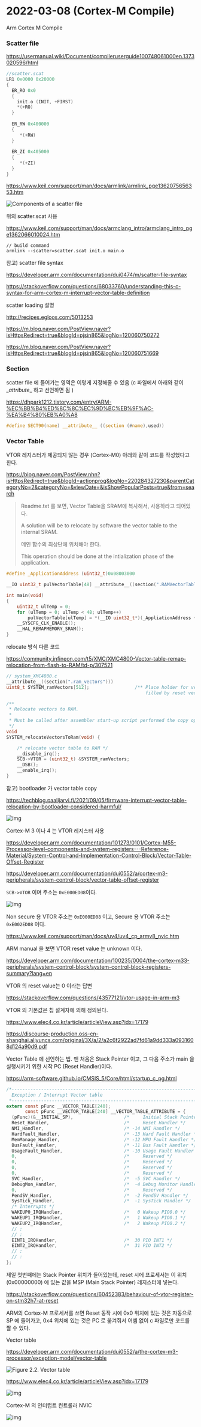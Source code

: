 # 2022-03-08 (Cortex-M Compile)

Arm Cortex M Compile

### Scatter file

https://usermanual.wiki/Document/compileruserguide100748061000en.1373020596/html

```c
//scatter.scat
LR1 0x0000 0x20000
{ 
  ER_RO 0x0 
  { 
    init.o (INIT, +FIRST) 
    *(+RO)
  }
  
  ER_RW 0x400000 
  {
     *(+RW)
  }
 
  ER_ZI 0x405000 
  { 
     *(+ZI) 
  }
}
```

https://www.keil.com/support/man/docs/armlink/armlink_pge1362075656353.htm

![Components of a scatter file](https://www.keil.com/support/man/docs/armlink/armlink_pge1462449627174.png)

위의 scatter.scat 사용

https://www.keil.com/support/man/docs/armclang_intro/armclang_intro_pge1362066010024.htm

```shell
// build command
armlink --scatter=scatter.scat init.o main.o
```

참고) scatter file syntax

https://developer.arm.com/documentation/dui0474/m/scatter-file-syntax

https://stackoverflow.com/questions/68033760/understanding-this-c-syntax-for-arm-cortex-m-interrupt-vector-table-definition

scatter loading 설명

http://recipes.egloos.com/5013253

https://m.blog.naver.com/PostView.naver?isHttpsRedirect=true&blogId=pjsin865&logNo=120060750272

https://m.blog.naver.com/PostView.naver?isHttpsRedirect=true&blogId=pjsin865&logNo=120060751669



### Section

scatter file 에 들어가는 영역은 이렇게 지정해줄 수 있음 (c 파일에서 아래와 같이 \__attribute__ 하고 선언하면 됨 )

https://dhpark1212.tistory.com/entry/ARM-%EC%BB%B4%ED%8C%8C%EC%9D%BC%EB%9F%AC-%EA%B4%80%EB%A0%A8

```c
#define SECT90(name) __attribute__ ((section (#name),used))
```



### Vector Table

VTOR 레지스터가 제공되지 않는 경우 (Cortex-M0) 아래와 같이 코드를 작성했다고 한다.

https://blog.naver.com/PostView.nhn?isHttpsRedirect=true&blogId=actionprog&logNo=220284327230&parentCategoryNo=2&categoryNo=&viewDate=&isShowPopularPosts=true&from=search

> Readme.txt 를 보면, Vector Table을 SRAM에 복사해서, 사용하라고 되어있다.
>
> A solution will be to relocate by software the vector table to the internal SRAM.
>
> 메인 함수의 최상단에 위치해야 한다.
>
> This operation should be done at the intialization phase of the application.

```c
#define _ApplicationAddress (uint32_t)0x08003000

__IO uint32_t pulVectorTable[48] __attribute__((section(".RAMVectorTable")));

int main(void)
{
    uint32_t ulTemp = 0;
    for (ulTemp = 0; ulTemp < 48; ulTemp++)
        pulVectorTable[ulTemp] = *(__IO uint32_t*)(_AppliationAddress + (ulTemp << 2));
    __SYSCFG_CLK_ENABLE();
    __HAL_REMAPMEMORY_SRAM();
}
```

relocate 방식 다른 코드

https://community.infineon.com/t5/XMC/XMC4800-Vector-table-remap-relocation-from-flash-to-RAM/td-p/307521

```c
// system_XMC4800.c
__attribute__((section(".ram_vectors")))
uint8_t SYSTEM_ramVectors[512];					/** Place holder for vector table in RAM. Will be placed in correct segment by linker,
													filled by reset vector and activated by SYSTEM_relocateVectorsToRam() */

/**
 * Relocate vectors to RAM.
 *
 * Must be called after assembler start-up script performed the copy operation from flash.
 */
void
SYSTEM_relocateVectorsToRam(void) {

	/* relocate vector table to RAM */
	__disable_irq();
	SCB->VTOR = (uint32_t) &SYSTEM_ramVectors;
	__DSB();
	__enable_irq();
}
```

참고) bootloader 가 vector table copy

https://techblog.paalijarvi.fi/2021/09/05/firmware-interrupt-vector-table-relocation-by-bootloader-considered-harmful/

![img](https://techblog.paalijarvi.fi/wp-content/uploads/2021/09/bootloader_vtable_harmful_01_original_situation-1024x609.jpg)



Cortex-M 3 이나 4 는 VTOR 레지스터 사용

https://developer.arm.com/documentation/101273/0101/Cortex-M55-Processor-level-components-and-system-registers---Reference-Material/System-Control-and-Implementation-Control-Block/Vector-Table-Offset-Register

https://developer.arm.com/documentation/dui0552/a/cortex-m3-peripherals/system-control-block/vector-table-offset-register

`SCB->VTOR` 이며 주소는 `0xE000ED08`이다.

![img](https://documentation-service.arm.com/static/61953ad3f45f0b1fbf3a8cd1?token=)

Non secure 용 VTOR 주소는 `0xE000ED08` 이고, Secure 용 VTOR 주소는 `0xE002ED08` 이다.

https://www.keil.com/support/man/docs/uv4/uv4_cp_armv8_nvic.htm

ARM manual 을 보면 VTOR reset value 는 unknown 이다.

https://developer.arm.com/documentation/100235/0004/the-cortex-m33-peripherals/system-control-block/system-control-block-registers-summary?lang=en

VTOR 의 reset  value는 0 이라는 답변

https://stackoverflow.com/questions/43577121/vtor-usage-in-arm-m3

VTOR 의 기본값은 칩 설계자에 의해 정의된다.

https://www.elec4.co.kr/article/articleView.asp?idx=17179

https://discourse-production.oss-cn-shanghai.aliyuncs.com/original/3X/a/2/a2c6f2922ad7fd61a9dd333a0931608d124a90d9.pdf



Vector Table 에 선언하는 법. 맨 처음은 Stack Pointer 이고, 그 다음 주소가 main 을 실행시키기 위한 시작 PC (Reset Handler)이다.

https://arm-software.github.io/CMSIS_5/Core/html/startup_c_pg.html

```c
/*----------------------------------------------------------------------------
  Exception / Interrupt Vector table
 *----------------------------------------------------------------------------*/
extern const pFunc __VECTOR_TABLE[240];
       const pFunc __VECTOR_TABLE[240] __VECTOR_TABLE_ATTRIBUTE = {
  (pFunc)(&__INITIAL_SP),                   /*     Initial Stack Pointer */
  Reset_Handler,                            /*     Reset Handler */
  NMI_Handler,                              /* -14 NMI Handler */
  HardFault_Handler,                        /* -13 Hard Fault Handler */
  MemManage_Handler,                        /* -12 MPU Fault Handler */
  BusFault_Handler,                         /* -11 Bus Fault Handler */
  UsageFault_Handler,                       /* -10 Usage Fault Handler */
  0,                                        /*     Reserved */
  0,                                        /*     Reserved */
  0,                                        /*     Reserved */
  0,                                        /*     Reserved */
  SVC_Handler,                              /*  -5 SVC Handler */
  DebugMon_Handler,                         /*  -4 Debug Monitor Handler */
  0,                                        /*     Reserved */
  PendSV_Handler,                           /*  -2 PendSV Handler */
  SysTick_Handler,                          /*  -1 SysTick Handler */
  /* Interrupts */
  WAKEUP0_IRQHandler,                       /*   0 Wakeup PIO0.0 */
  WAKEUP1_IRQHandler,                       /*   1 Wakeup PIO0.1 */
  WAKEUP2_IRQHandler,                       /*   2 Wakeup PIO0.2 */
  // :
  // :
  EINT1_IRQHandler,                         /*  30 PIO INT1 */
  EINT2_IRQHandler,                         /*  31 PIO INT2 */
  // :
  // :
};
```

제일 첫번째에는 Stack Pointer 위치가 들어있는데, reset 시에 프로세서는 이 위치 (0x00000000) 에 있는 값을 MSP (Main Stack Pointer) 레지스터에 넣는다.

https://stackoverflow.com/questions/60452383/behaviour-of-vtor-register-on-stm32h7-at-reset

ARM의 Cortex-M 프로세서를 쓰면 Reset 동작 시에 0x0 위치에 있는 것은 자동으로 SP 에 들어가고, 0x4 위치에 있는 것은 PC 로 옮겨줘서 어셈 없이 c 파일로만 코드를 짤 수 있다.

Vector table

https://developer.arm.com/documentation/dui0552/a/the-cortex-m3-processor/exception-model/vector-table

![Figure 2.2. Vector table](https://documentation-service.arm.com/static/5ea823e69931941038df1b02?token=)

https://www.elec4.co.kr/article/articleView.asp?idx=17179

![img](http://elec4.co.kr/photo/2017/170504Design-ARM1.jpg)

Cortex-M 의 인터럽트 컨트롤러 NVIC

![img](https://www.elec4.co.kr/photo/2017/170504Design-ARM2.jpg)